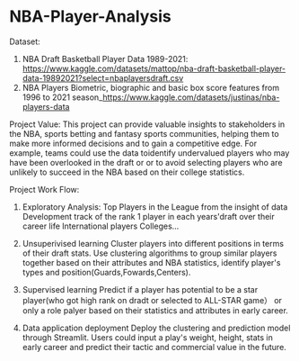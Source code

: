 # NBA-Player-Analysis
Dataset:
1. NBA Draft Basketball Player Data 1989-2021: https://www.kaggle.com/datasets/mattop/nba-draft-basketball-player-data-19892021?select=nbaplayersdraft.csv
2. NBA Players Biometric, biographic and basic box score features from 1996 to 2021 season_https://www.kaggle.com/datasets/justinas/nba-players-data

Project Value:
This project can provide valuable insights to stakeholders in the NBA, sports betting and fantasy sports communities, helping them to make more informed decisions and to gain a competitive edge. For example, teams could use the data toidentify undervalued players who may have been overlooked in the draft or  or to avoid selecting players who are unlikely to succeed in the NBA based on their college statistics.

Project Work Flow:
1. Exploratory Analysis:
Top  Players in the League from the insight of data
Development track of the rank 1 player in each years'draft over their career life
International players
Colleges...

2. Unsuperivised learning 
Cluster players into different positions in terms of their draft stats. Use clustering algorithms to group similar players together based on their attributes and NBA statistics, identify player's types and position(Guards,Fowards,Centers).

3. Supervised learning
Predict if a player has potential to be a star player(who got high rank on dradt or selected to ALL-STAR game） or only a role palyer based on their statistics and attributes in early career.

4. Data application deployment
Deploy the clustering and prediction model through Streamlit. Users could input a play's weight, height, stats in early career and predict their tactic and commercial value in the future.

